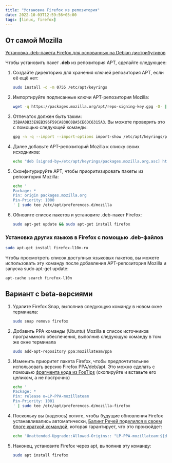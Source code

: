 ```yaml
---
title: "Установка Firefox из репозитория"
date: 2022-10-03T12:59:56+03:00
tags: [linux, firefox]
---
```


## От самой Mozilla

[Установка .deb-пакета Firefox для основанных на Debian дистрибутивов](https://support.mozilla.org/ru/kb/ustanovka-firefox-na-linux#w_ustanovka-deb-paketa-firefox-dlia-osnovannykh-na-debian-distributivov)

Чтобы установить пакет **.deb** из репозитория APT, сделайте следующее:

1. Создайте директорию для хранения ключей репозитория APT, если её ещё нет:

    ```bash
    sudo install -d -m 0755 /etc/apt/keyrings
    ```

2. Импортируйте подписанные ключи APT-репозитория Mozilla:

    ```bash
    wget -q https://packages.mozilla.org/apt/repo-signing-key.gpg -O- | sudo tee /etc/apt/keyrings/packages.mozilla.org.asc > /dev/null
    ```

3. Отпечаток должен быть таким: `35BAA0B33E9EB396F59CA838C0BA5CE6DC6315A3`. Вы можете проверить это с помощью следующей команды:

    ```bash
    gpg -n -q --import --import-options import-show /etc/apt/keyrings/packages.mozilla.org.asc | awk '/pub/{getline; gsub(/^ +| +$/,""); if($0 == "35BAA0B33E9EB396F59CA838C0BA5CE6DC6315A3") print "\nThe key fingerprint matches ("$0").\n"; else print "\nVerification failed: the fingerprint ("$0") does not match the expected one.\n"}'
    ```

4. Далее добавьте APT-репозиторий Mozilla к списку своих исходников:

    ```bash
    echo "deb [signed-by=/etc/apt/keyrings/packages.mozilla.org.asc] https://packages.mozilla.org/apt mozilla main" | sudo tee -a /etc/apt/sources.list.d/mozilla.list > /dev/null
    ```

5. Сконфигурируйте APT, чтобы приоритизировать пакеты из репозитория Mozilla:

    ```bash
    echo '
    Package: *
    Pin: origin packages.mozilla.org
    Pin-Priority: 1000
    ' | sudo tee /etc/apt/preferences.d/mozilla
    ```

6. Обновите список пакетов и установите .deb-пакет Firefox:

    ```bash
    sudo apt-get update && sudo apt-get install firefox
    ```

### Установка других языков в Firefox с помощью .deb-файлов

```bash
sudo apt-get install firefox-l10n-ru
```

Чтобы просмотреть список доступных языковых пакетов, вы можете использовать эту команду после добавления APT-репозитория Mozilla и запуска sudo apt-get update:

```bash
apt-cache search firefox-l10n
```

## Вариант с beta-версиями

1. Удалите Firefox Snap, выполнив следующую команду в новом окне терминала:

    ```bash
    sudo snap remove firefox
    ```

2. Добавить PPA команды (Ubuntu) Mozilla в список источников программного обеспечения, выполнив следующую команду в том же окне терминала

    ```bash
    sudo add-apt-repository ppa:mozillateam/ppa
    ```

3. Изменить приоритет пакета Firefox, чтобы предпочтительнее использовать версию Firefox PPA/deb/apt. Это можно сделать с помощью [фрагмента кода из FosTips](https://fostips.com/ubuntu-21-10-two-firefox-remove-snap) (скопируйте и вставьте его целиком, а не построчно)

    ```bash
    echo '
    Package: *
    Pin: release o=LP-PPA-mozillateam
    Pin-Priority: 1001
    ' | sudo tee /etc/apt/preferences.d/mozilla-firefox
    ```

4. Поскольку вы (надеюсь) хотите, чтобы будущие обновления Firefox устанавливались автоматически, [Балинт Речей поделился в своем блоге краткой командой](https://balintreczey.hu/blog/firefox-on-ubuntu-22-04-from-deb-not-from-snap/), которая гарантирует, что это произойдет:

    ```bash
    echo 'Unattended-Upgrade::Allowed-Origins:: "LP-PPA-mozillateam:${distro_codename}";' | sudo tee /etc/apt/apt.conf.d/51unattended-upgrades-firefox
    ```

5. Наконец, установите Firefox через apt, выполнив эту команду:

    ```bash
    sudo apt install firefox
    ```
